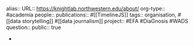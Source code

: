 alias::
URL:: https://knightlab.northwestern.edu/about/
org-type:: #academia 
people::
publications:: #[[TimelineJS]]
tags:: organisation, #[[data storytelling]] #[[data journalism]]
project:: #EFA #DiaGnosis #WADS 
question::
public:: true

-